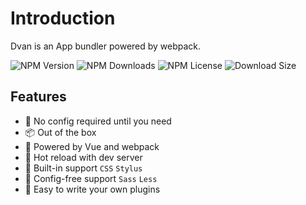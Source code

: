 # Introduction
Dvan is an App bundler powered by webpack.

![NPM Version](https://badgen.net/npm/v/dvan?icon=npm)
![NPM Downloads](https://badgen.net/npm/dm/dvan)
![NPM License](https://badgen.net/npm/license/dvan)
![Download Size](https://packagephobia.now.sh/badge?p=dvan)

## Features
- 🚀 No config required until you need
- 📦 Out of the box
- 💪 Powered by Vue and webpack
- 🔧 Hot reload with dev server
- 🔗 Built-in support `CSS` `Stylus`
- 🔨 Config-free support `Sass` `Less`
- 🧰 Easy to write your own plugins